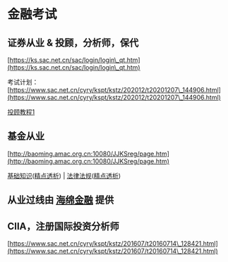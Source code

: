 # 金融考试

## 证券从业 & 投顾，分析师，保代

[https://ks.sac.net.cn/sac/login/login\_qt.htm](https://ks.sac.net.cn/sac/login/login\_qt.htm)

考试计划：[https://www.sac.net.cn/cyry/kspt/kstz/202012/t20201207\_144906.html](https://www.sac.net.cn/cyry/kspt/kstz/202012/t20201207\_144906.html)

[投顾教程1](https://www.bilibili.com/video/BV1ab411b7W9?from=search\&seid=16668710090922450360)

## 基金从业

[http://baoming.amac.org.cn:10080/JJKSreg/page.htm](http://baoming.amac.org.cn:10080/JJKSreg/page.htm)

[基础知识](https://www.bilibili.com/video/BV1ME411F7hZ)([精点透析](https://www.bilibili.com/video/BV1FV411n7k6)) | [法律法规](https://www.bilibili.com/video/BV1EE411G77p)([精点透析](https://www.bilibili.com/video/BV12B4y1c7SC))

## 从业过线由 [海绵金融](https://www.haimianjinrong.com/) 提供

## CIIA，注册国际投资分析师

[https://www.sac.net.cn/cyry/kspt/kstz/201607/t20160714\_128421.html](https://www.sac.net.cn/cyry/kspt/kstz/201607/t20160714\_128421.html)
